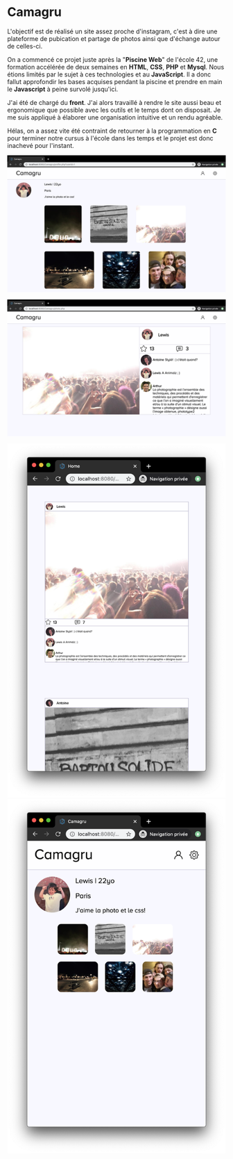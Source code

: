 # Camagru

L'objectif est de réalisé un site assez proche d'instagram, c'est à dire une plateforme de pubication et partage de photos ainsi que d'échange autour de celles-ci.

On a commencé ce projet juste après la "**Piscine Web**" de l'école 42, une formation accélérée de deux semaines en **HTML**, **CSS**, **PHP** et **Mysql**. Nous étions limités par le sujet à ces technologies et au **JavaScript**. Il a donc fallut approfondir les bases acquises pendant la piscine et prendre en main le **Javascript** à peine survolé jusqu'ici.

J'ai été de chargé du **front**. J'ai alors travaillé à rendre le site aussi beau et ergonomique que possible avec les outils et le temps dont on disposait. Je me suis appliqué à élaborer une organisation intuitive et un rendu agréable.

Hélas, on a assez vite été contraint de retourner à la programmation en **C** pour terminer notre cursus à l'école dans les temps et le projet est donc inachevé pour l'instant.


![](pics/pic1.png)  

![](pics/Pic2.png)  

![](pics/pic4.png)
![](pics/pic5.png) 
